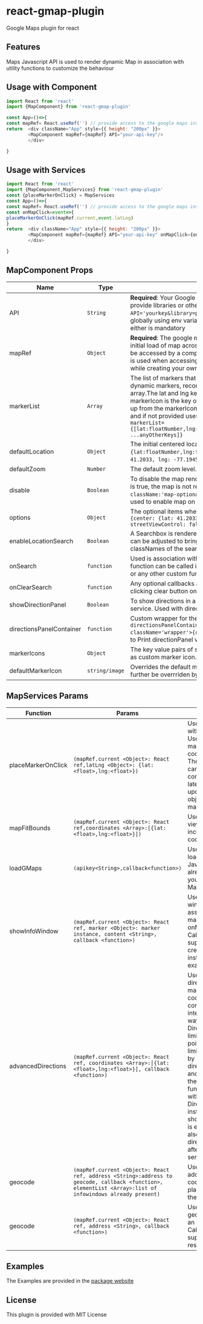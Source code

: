 # react-gmap-plugin
Google Maps plugin for react


## Features
Maps Javascript API is used to render dynamic Map in association with utility functions to customize the behaviour

## Usage with Component

```js
import React from 'react'
import {MapComponent} from 'react-gmap-plugin'

const App=()=>{
const mapRef= React.useRef('') // provide access to the google maps instance anywhere in the component
return  <div className="App" style={{ height: "200px" }}>
        <MapComponent mapRef={mapRef} API="your-api-key"/>
        </div>

}


```
## Usage with Services

```js
import React from 'react'
import {MapComponent,MapServices} from 'react-gmap-plugin'
const {placeMarkerOnClick} = MapServices
const App=()=>{
const mapRef= React.useRef('') // provide access to the google maps instance anywhere in the component
const onMapClick=event=>{
placeMarkerOnClick(mapRef.current,event.latLng)
}
return  <div className="App" style={{ height: "200px" }}>
        <MapComponent mapRef={mapRef} API="your-api-key" onMapClick={onMapClick}/>
        </div>

}


```
## MapComponent Props

|Name | Type | Description
|---|---|---
API|`String`|**Required**: Your Google Maps API Key. Additionally you can provide libraries or other query params after the key. Eg: `API='yourkey&library=places,geometry'`. Can also be set globally using env variable `REACT_APP_GMAPAPI`. One of either is mandatory
mapRef|`Object`|**Required**: The google maps instance is created on the initial load of map across the application.The instance can be accessed by a component by passign a React ref. This is used when accessing the MapServices functions or while creating your own Services
markerList|`Array`|The list of markers that are shown in the map at a time. For dynamic markers, recommended to keep in a state as array.The lat and lng key determinses the position and markerIcon is the key of custom marker image to be looked up from the markerIcons prop. markerIcon is not mandatory and if not provided uses default marker icon. Eg: ``` markerList={[lat:floatNumber,lng:floatNumber,markerIcons:'string',  ...anyOtherKeys]}  ```
defaultLocation|`Object`|The initial centered location when map is rendered. `{lat:floatNumber,lng:floatNumber}`. Default:`{lat: 41.2033, lng: -77.1945}` at Pennsylvania.
defaultZoom|`Number`| The default zoom level. Default: `6`
disable|`Boolean`|To disable the map rendering. Default:`false`. When disable is true, the map is not rendered instead an empty div with `className:'map-optional-container'` is rendered. Can be used to enable map on click of a button.
options|`Object`|The optional items when rendering the map. Default: `{center: {lat: 41.2033,lng: -77.1945}, zoom: 6, streetViewControl: false, mapTypeControl: false }`
enableLocationSearch|`Boolean`|A Searchbox is rendered with the map. Default: `false`. css can be adjusted to bring the required UI using the classNames of the search box
onSearch|`function`| Used is association with enableLocationSearch. The function can be called in association with geocode service or any other custom functionalities
onClearSearch|`function`|Any optional callbacks actions. The input is cleared on clicking clear button on search box by default
showDirectionPanel|`Boolean`| To show directions in a panel after calling the directions service. Used with directionsPanelContainer function.
directionsPanelContainer|`function`|Custom wrapper for the directionPanel. Eg: `directionsPanelContainer={(child)=><div className='wrapper'>{child}</div> }`.Made in this format to Print directionPanel with additional wrappers
markerIcons| `Object`|The key value pairs of src url or imported image to be used as custom marker icon.
defaultMarkerIcon|`string/image`| Overrides the default marker icon to be used. This can further be overrriden by the markerIcon key in markerList

## MapServices Params

Function|Params|Description
----|---|---
placeMarkerOnClick| `(mapRef.current <Object>: React ref,latLng <Object>: {lat:<float>,lng:<float>})`|Used in association with `onMapClick`. Used to place a marker at coordinate of click. The markers places cannot be controlled later.Suggest to update a state object containing markers
mapFitBounds|`(mapRef.current <Object>: React ref,coordinates <Array>:[{lat:<float>,lng:<float>}])`|Used to fit the viewport so as to include all the coordinates
loadGMaps|`(apikey<String>,callback<function>)`| Used for dynamic loading of Maps Javascript API. Is already called if you import MapCoponent
showInfoWindow|`(mapRef.current <Object>: React ref, marker <Object>: marker instance, content <String>, callback <function>)`| Used to display info window in association with a marker(like onMarkerClick). Callback function is supplied with the created infowindow instance See examples for usage
advancedDirections|`(mapRef.current <Object>: React ref, coordinates <Array>:[{lat:<float>,lng:<float>}], callback <function>)`| Used to render direction in the map. The coordinates corresponds to the intermediate waypoints. Directions API have limitation of 25 way point. But this limitation is handled by calling batch direction requests and joining them in the map. callback function is supplied with the DirectionRenderer instance. If showDirectionPanel is enabled, this will also give a directions panel after calling this service
geocode|`(mapRef.current <Object>: React ref, address <String>:address to geocode, callback <function>, elementList <Array>:list of infowindows already present)`| Used to convert address to coordiantes and place marker on the coordinate.
geocode|`(mapRef.current <Object>: React ref, address <String>, callback <function>)`| Used to get the geocoded result of an input address. Callback function is supplied with the response

## Examples

The Examples are provided in the [package website]('https://nitheeshskumar.github.io/react-gmap-plugin/')

## License

This plugin is provided with MIT License



